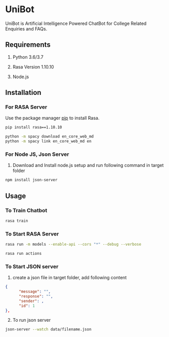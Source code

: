 # UniBot

UniBot is Artificial Intelligence Powered ChatBot for College Related Enquiries and FAQs.

## Requirements

1. Python 3.6/3.7

2. Rasa Version 1.10.10

3. Node.js

## Installation

### For RASA Server

Use the package manager [pip](https://pip.pypa.io/en/stable/) to install Rasa.

```bash
pip install rasa==1.10.10
```

```bash
python -m spacy download en_core_web_md
python -m spacy link en_core_web_md en
```

### For Node JS, Json Server
1. Download and Install node.js setup and run following command in target folder  

```bash
npm install json-server
```


## Usage

### To Train Chatbot

```bash
rasa train
```

### To Start RASA Server

```bash
rasa run -m models --enable-api --cors "*" --debug --verbose
```

```bash
rasa run actions
```

### To Start JSON server

1. create a json file in target folder, add following content

```json
{
      "message": "",
      "response": "",
      "sender": ,
      "id": 1
},
```

2. To run json server
```bash
json-server --watch data/filename.json
```

